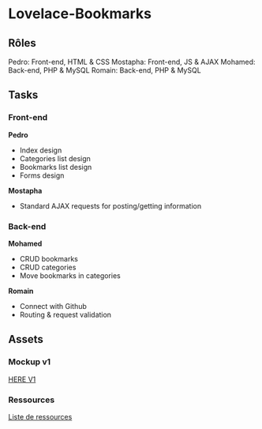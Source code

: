 # Lovelace-Bookmarks

## Rôles
Pedro: Front-end, HTML & CSS
Mostapha: Front-end, JS & AJAX
Mohamed: Back-end, PHP & MySQL
Romain: Back-end, PHP & MySQL

## Tasks

### Front-end

**Pedro**
- Index design
- Categories list design
- Bookmarks list design
- Forms design

**Mostapha**
- Standard AJAX requests for posting/getting information

### Back-end

**Mohamed**
- CRUD bookmarks
- CRUD categories
- Move bookmarks in categories

**Romain**
- Connect with Github
- Routing & request validation


## Assets
### Mockup v1
[HERE V1](https://github.com/RomainVandevoorde/Lovelace-Bookmarks/ideas/ressources-v1.pdf)
### Ressources
[Liste de ressources](https://github.com/pedroseromenho/ressources)
